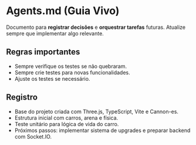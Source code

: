 # Agents.md (Guia Vivo)

Documento para **registrar decisões** e **orquestrar tarefas** futuras.
Atualize sempre que implementar algo relevante.

## Regras importantes

- Sempre verifique os testes se não quebraram.
- Sempre crie testes para novas funcionalidades.
- Ajuste os testes se necessário.

## Registro
- Base do projeto criada com Three.js, TypeScript, Vite e Cannon-es.
- Estrutura inicial com carros, arena e física.
- Teste unitário para lógica de vida do carro.
- Próximos passos: implementar sistema de upgrades e preparar backend com Socket.IO.

